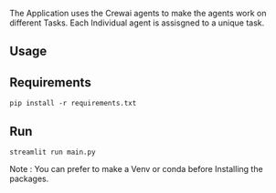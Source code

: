 The Application uses the Crewai agents to make the agents work on different Tasks.
Each Individual agent is assisgned to a unique task.

## Usage

## Requirements
    pip install -r requirements.txt

## Run
    streamlit run main.py

Note : You can prefer to make a Venv or conda before Installing the packages.  